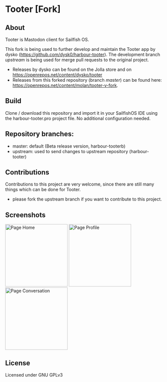 # Tooter [Fork]

## About
Tooter is Mastodon client for Sailfish OS. 

This fork is being used to further develop and maintain the Tooter app by dysko (https://github.com/dysk0/harbour-tooter). The development branch *upstream* is being used for merge pull requests to the original project. 

* Releases by dysko can be found on the Jolla store and on https://openrepos.net/content/dysko/tooter
* Releases from this forked repository (branch *master*) can be found here: https://openrepos.net/content/molan/tooter-v-fork.

## Build 
Clone / download this repository and import it in your SailfishOS IDE using the harbour-tooter.pro project file. No additional configuration needed. 

## Repository branches:
- master: default (Beta release version, harbour-tooterb)
- upstream: used to send changes to upstream repository (harbour-tooter)

## Contributions
Contributions to this project are very welcome, since there are still many things which can be done for Tooter. 
- please fork the upstream branch if you want to contribute to this project. 

## Screenshots
<img width="200" title="Page Home" src="https://telegra.ph/file/710bba46d9f818e0f88ab.png"> <img width="200" title="Page Profile" src="https://telegra.ph/file/c5b504f637c874861eeee.png"> <img width="200" title="Page Conversation" src="https://telegra.ph/file/c9584f8d68c89827c53e5.png"> 

## License
Licensed under GNU GPLv3
